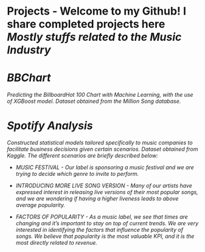 # Projects - Welcome to my Github! I share completed projects here  <i>Mostly stuffs related to the Music Industry
 
 
# BBChart
Predicting the BillboardHot 100 Chart with Machine Learning, with the use of XGBoost model. Dataset obtained from the Million Song database. 


# Spotify Analysis
Constructed statistical models tailored specifically to music companies to facilitate business decisions given certain scenarios. Dataset obtained from Kaggle. The different scenarios are briefly described below: 

- MUSIC FESTIVAL - Our label is sponsoring a music festival and we are trying to decide which genre to invite to perform. 

- INTRODUCING MORE LIVE SONG VERSION - Many of our artists have expressed interest in releasing live versions of their most popular songs, and we are wondering if having a higher liveness leads to above average popularity. 

- FACTORS OF POPULARITY - As a music label, we see that times are changing and it’s important to stay on top of current trends. We are very interested in identifying the factors that influence the popularity of songs. We believe that popularity is the most valuable KPI, and it is the most directly related to revenue.



